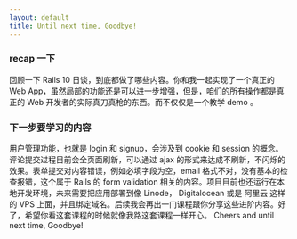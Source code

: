 ```yaml
---
layout: default
title: Until next time, Goodbye!
---
```


### recap 一下
回顾一下 Rails 10 日谈，到底都做了哪些内容。你和我一起实现了一个真正的 Web App，虽然局部的功能还是可以进一步增强，但是，咱们的所有操作都是真正的 Web 开发者的实际真刀真枪的东西。而不仅仅是一个教学 demo 。

### 下一步要学习的内容
用户管理功能，也就是 login 和 signup，会涉及到 cookie 和 session 的概念。评论提交过程目前会全页面刷新，可以通过 ajax 的形式来达成不刷新，不闪烁的效果。表单提交对内容错误，例如必填字段为空，email 格式不对，没有基本的检查报错，这个属于 Rails 的 form validation 相关的内容。项目目前也还运行在本地开发环境，未来需要把应用部署到像 Linode， Digitalocean 或是 阿里云 这样的 VPS 上面，并且绑定域名。后续我会再出一门课程跟你分享这些进阶内容。好了，希望你看这套课程的时候就像我路这套课程一样开心。 Cheers and until next time, Goodbye!
